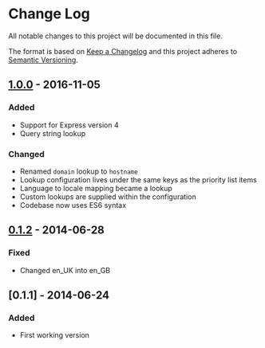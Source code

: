 # Change Log
All notable changes to this project will be documented in this file.

The format is based on [Keep a Changelog](http://keepachangelog.com/) 
and this project adheres to [Semantic Versioning](http://semver.org/).

## [1.0.0] - 2016-11-05
### Added
- Support for Express version 4
- Query string lookup

### Changed
- Renamed `domain` lookup to `hostname`
- Lookup configuration lives under the same keys as the priority list items
- Language to locale mapping became a lookup
- Custom lookups are supplied within the configuration
- Codebase now uses ES6 syntax

## [0.1.2] - 2014-06-28
### Fixed
- Changed en_UK into en_GB

## [0.1.1] - 2014-06-24
### Added
- First working version

[Unreleased]: https://github.com/smhg/express-locale/compare/v1.0.0...HEAD
[1.0.0]: https://github.com/smhg/express-locale/compare/v0.1.2...v1.0.0
[0.1.2]: https://github.com/smhg/express-locale/compare/v0.1.1...v0.1.2